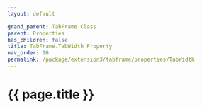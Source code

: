 ```yaml
---
layout: default

grand_parent: TabFrame Class
parent: Properties
has_children: false
title: TabFrame.TabWidth Property
nav_order: 10
permalink: /package/extension3/tabframe/properties/TabWidth
---
```

# {{ page.title }}
